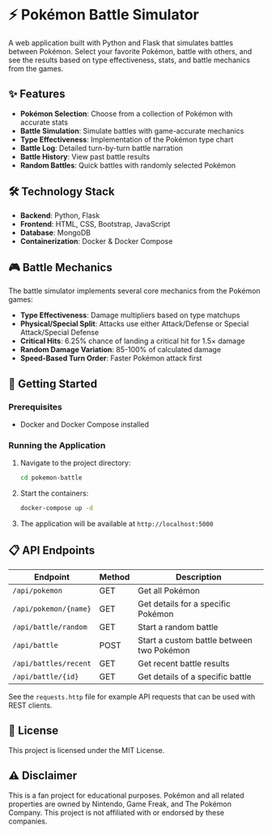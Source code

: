 # ⚡ Pokémon Battle Simulator

A web application built with Python and Flask that simulates battles between Pokémon. Select your favorite Pokémon, battle with others, and see the results based on type effectiveness, stats, and battle mechanics from the games.

## ✨ Features

- **Pokémon Selection**: Choose from a collection of Pokémon with accurate stats
- **Battle Simulation**: Simulate battles with game-accurate mechanics
- **Type Effectiveness**: Implementation of the Pokémon type chart
- **Battle Log**: Detailed turn-by-turn battle narration
- **Battle History**: View past battle results
- **Random Battles**: Quick battles with randomly selected Pokémon

## 🛠️ Technology Stack

- **Backend**: Python, Flask
- **Frontend**: HTML, CSS, Bootstrap, JavaScript
- **Database**: MongoDB
- **Containerization**: Docker & Docker Compose

## 🎮 Battle Mechanics

The battle simulator implements several core mechanics from the Pokémon games:

- **Type Effectiveness**: Damage multipliers based on type matchups
- **Physical/Special Split**: Attacks use either Attack/Defense or Special Attack/Special Defense
- **Critical Hits**: 6.25% chance of landing a critical hit for 1.5× damage
- **Random Damage Variation**: 85-100% of calculated damage
- **Speed-Based Turn Order**: Faster Pokémon attack first

## 🏁 Getting Started

### Prerequisites

- Docker and Docker Compose installed

### Running the Application

1. Navigate to the project directory:
   ```bash
   cd pokemon-battle
   ```

2. Start the containers:
   ```bash
   docker-compose up -d
   ```

3. The application will be available at `http://localhost:5000`

## 📋 API Endpoints

| Endpoint | Method | Description |
|----------|--------|-------------|
| `/api/pokemon` | GET | Get all Pokémon |
| `/api/pokemon/{name}` | GET | Get details for a specific Pokémon |
| `/api/battle/random` | GET | Start a random battle |
| `/api/battle` | POST | Start a custom battle between two Pokémon |
| `/api/battles/recent` | GET | Get recent battle results |
| `/api/battle/{id}` | GET | Get details of a specific battle |

See the `requests.http` file for example API requests that can be used with REST clients.

## 📝 License

This project is licensed under the MIT License.

## ⚠️ Disclaimer

This is a fan project for educational purposes. Pokémon and all related properties are owned by Nintendo, Game Freak, and The Pokémon Company. This project is not affiliated with or endorsed by these companies.
